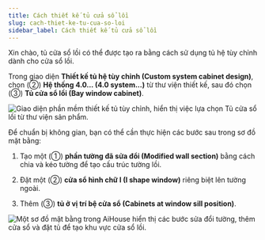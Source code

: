 ```yaml
---
title: Cách thiết kế tủ cửa sổ lồi
slug: cach-thiet-ke-tu-cua-so-loi
sidebar_label: Cách thiết kế tủ cửa sổ lồi
---
```


Xin chào, tủ cửa sổ lồi có thể được tạo ra bằng cách sử dụng tủ hệ tùy chỉnh dành cho cửa sổ lồi.

Trong giao diện **Thiết kế tủ hệ tùy chỉnh (Custom system cabinet design)**, chọn (②) **Hệ thống 4.0... (4.0 system...)** từ thư viện thiết kế, sau đó chọn (③) **Tủ cửa sổ lồi (Bay window cabinet)**.

![Giao diện phần mềm thiết kế tủ tùy chỉnh, hiển thị việc lựa chọn Tủ cửa sổ lồi từ thư viện sản phẩm.](https://storage.googleapis.com/jegavn_kb/images/62aa240a-11eb-4933-902f-da78490d7b3d.png)

Để chuẩn bị không gian, bạn có thể cần thực hiện các bước sau trong sơ đồ mặt bằng:

1. Tạo một (①) **phần tường đã sửa đổi (Modified wall section)** bằng cách chia và kéo tường để tạo cấu trúc tường lồi.

2. Đặt một (②) **cửa sổ hình chữ I (I shape window)** riêng biệt lên tường ngoài.

3. Thêm (③) **tủ ở vị trí bệ cửa sổ (Cabinets at window sill position)**.

![Một sơ đồ mặt bằng trong AiHouse hiển thị các bước sửa đổi tường, thêm cửa sổ và đặt tủ để tạo khu vực cửa sổ lồi.](https://storage.googleapis.com/jegavn_kb/images/1f7e7afb-a6e2-4323-914f-968734ade4dd.png)